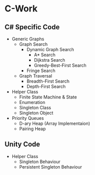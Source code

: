 # C-Work
## C# Specific Code
- Generic Graphs
    - Graph Search
        - Dynamic Graph Search
            - A* Search
            - Dijkstra Search
            - Greedy-Best-First Search
        - Fringe Search
    - Graph Traversal
        - Breadth-First Search
        - Depth-First Search
- Helper Class
    - Finite State Machine & State
    - Enumeration
    - Singleton Class
    - Singleton Object
- Priority Queues
    - D-ary Heap (Array Implementaion)
    - Pairing Heap
## Unity Code
- Helper Class
    - Singleton Behaviour
    - Persistent Singleton Behaviour
